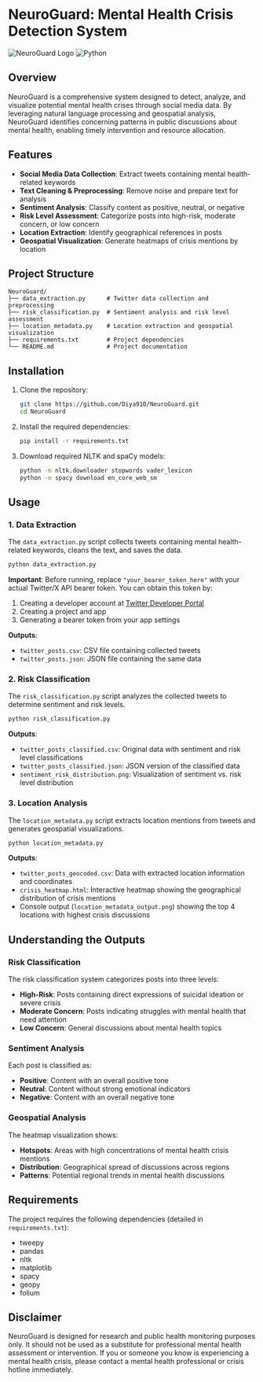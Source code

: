 
# NeuroGuard: Mental Health Crisis Detection System

![NeuroGuard Logo](https://img.shields.io/badge/NeuroGuard-Mental%20Health%20Crisis%20Detection-blue)
![Python](https://img.shields.io/badge/Python-3.8%2B-brightgreen)

## Overview

NeuroGuard is a comprehensive system designed to detect, analyze, and visualize potential mental health crises through social media data. By leveraging natural language processing and geospatial analysis, NeuroGuard identifies concerning patterns in public discussions about mental health, enabling timely intervention and resource allocation.

## Features

- **Social Media Data Collection**: Extract tweets containing mental health-related keywords
- **Text Cleaning & Preprocessing**: Remove noise and prepare text for analysis
- **Sentiment Analysis**: Classify content as positive, neutral, or negative
- **Risk Level Assessment**: Categorize posts into high-risk, moderate concern, or low concern
- **Location Extraction**: Identify geographical references in posts
- **Geospatial Visualization**: Generate heatmaps of crisis mentions by location

## Project Structure
```
NeuroGuard/
├── data_extraction.py      # Twitter data collection and preprocessing
├── risk_classification.py  # Sentiment analysis and risk level assessment
├── location_metadata.py    # Location extraction and geospatial visualization
├── requirements.txt        # Project dependencies
└── README.md               # Project documentation
```
## Installation

1. Clone the repository:
   ```bash
   git clone https://github.com/Diya910/NeuroGuard.git
   cd NeuroGuard
   ```

2. Install the required dependencies:
   ```bash
   pip install -r requirements.txt
   ```

3. Download required NLTK and spaCy models:
   ```bash
   python -m nltk.downloader stopwords vader_lexicon
   python -m spacy download en_core_web_sm
   ```

## Usage

### 1. Data Extraction

The `data_extraction.py` script collects tweets containing mental health-related keywords, cleans the text, and saves the data.

```bash
python data_extraction.py
```

**Important**: Before running, replace `"your_bearer_token_here"` with your actual Twitter/X API bearer token. You can obtain this token by:
1. Creating a developer account at [Twitter Developer Portal](https://developer.twitter.com/)
2. Creating a project and app
3. Generating a bearer token from your app settings

**Outputs**:
- `twitter_posts.csv`: CSV file containing collected tweets
- `twitter_posts.json`: JSON file containing the same data

### 2. Risk Classification

The `risk_classification.py` script analyzes the collected tweets to determine sentiment and risk levels.

```bash
python risk_classification.py
```

**Outputs**:
- `twitter_posts_classified.csv`: Original data with sentiment and risk level classifications
- `twitter_posts_classified.json`: JSON version of the classified data
- `sentiment_risk_distribution.png`: Visualization of sentiment vs. risk level distribution

### 3. Location Analysis

The `location_metadata.py` script extracts location mentions from tweets and generates geospatial visualizations.

```bash
python location_metadata.py
```

**Outputs**:
- `twitter_posts_geocoded.csv`: Data with extracted location information and coordinates
- `crisis_heatmap.html`: Interactive heatmap showing the geographical distribution of crisis mentions
- Console output (`location_metadata_output.png`) showing the top 4 locations with highest crisis discussions

## Understanding the Outputs

### Risk Classification

The risk classification system categorizes posts into three levels:

- **High-Risk**: Posts containing direct expressions of suicidal ideation or severe crisis
- **Moderate Concern**: Posts indicating struggles with mental health that need attention
- **Low Concern**: General discussions about mental health topics

### Sentiment Analysis

Each post is classified as:

- **Positive**: Content with an overall positive tone
- **Neutral**: Content without strong emotional indicators
- **Negative**: Content with an overall negative tone

### Geospatial Analysis

The heatmap visualization shows:

- **Hotspots**: Areas with high concentrations of mental health crisis mentions
- **Distribution**: Geographical spread of discussions across regions
- **Patterns**: Potential regional trends in mental health discussions

## Requirements

The project requires the following dependencies (detailed in `requirements.txt`):
- tweepy
- pandas
- nltk
- matplotlib
- spacy
- geopy
- folium

## Disclaimer

NeuroGuard is designed for research and public health monitoring purposes only. It should not be used as a substitute for professional mental health assessment or intervention. If you or someone you know is experiencing a mental health crisis, please contact a mental health professional or crisis hotline immediately.
